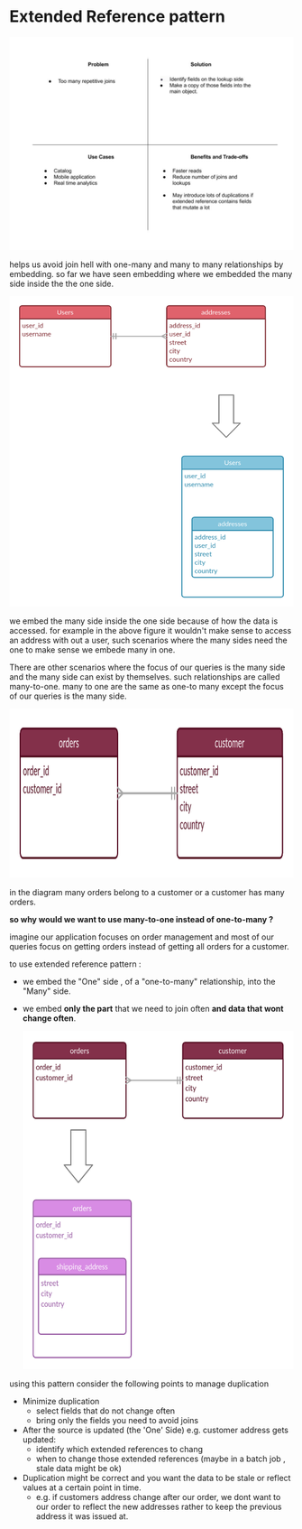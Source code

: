 # Extended Reference pattern

![extended reference matrix!](/resources/extendedreferencematrix.jpg)

helps us avoid join hell with one-many and many to many relationships by embedding.
so far we have seen embedding where we embedded the many side inside the the one side.

<img src="../../../resources/onetomanyononeside.png" height="550px" width="600px" />

we embed the many side inside the one side because of how the data is accessed. for example in the above figure it wouldn't make sense to access an address with out a user, such scenarios where the many sides need the one to make sense we embede many in one.

There are other scenarios where the focus of our queries is the many side and the many side can exist by themselves. such relationships are called many-to-one. many to one are the same as one-to many except the focus of our queries is the many side.

<img  src="../../../resources/manytoone.png" height="300px" width="auto">

in the diagram many orders belong to a customer or a customer has many orders.

**so why would we want to use many-to-one instead of one-to-many ?**

imagine our application focuses on order management and most of our queries focus on getting orders instead of getting all orders for a customer.

to use extended reference pattern :

- we embed the "One" side , of a "one-to-many" relationship, into the "Many" side.
- we embed **only the part** that we need to join often **and data that wont change often**.
  
  <img src="../../../resources/extendedreferenceordercustomer.png" height="600px" width="600" />

using this pattern consider the following points to manage duplication

- Minimize duplication
  - select fields that do not change often
  - bring only the fields you need to avoid joins
- After the source is updated (the 'One' Side) e.g. customer address gets updated:
  - identify which extended references to chang
  - when to change those extended references (maybe in a batch job , stale data might be ok)
- Duplication might be correct and you want the data to be stale or reflect values at a certain point in time.
  - e.g. if customers address change after our order, we dont want to our order to reflect the new addresses rather to keep the previous address it was issued at.
